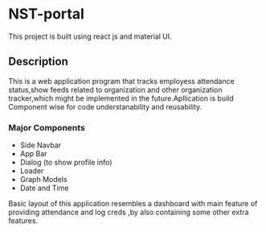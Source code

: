 # NST-portal

This project is built using react js and material UI.

## Description

This is a web application program that tracks employess attendance status,show feeds related to organization and other organization tracker,which might be implemented in the future.Apllication is build Component wise for code understanability and reusability.

### Major Components

- Side Navbar
- App Bar
- Dialog (to show profile info)
- Loader
- Graph Models
- Date and Time

Basic layout of this application resembles a dashboard with main feature of providing attendance and log creds ,by also containing some other extra features.
